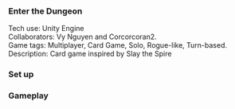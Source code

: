 ### Enter the Dungeon
Tech use: Unity Engine  
Collaborators: Vy Nguyen and Corcorcoran2.  
Game tags: Multiplayer, Card Game, Solo, Rogue-like, Turn-based.  
Description: Card game inspired by Slay the Spire  

### Set up



### Gameplay


